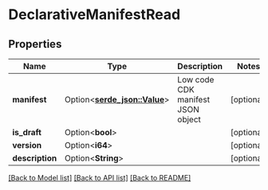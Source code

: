 # DeclarativeManifestRead

## Properties

Name | Type | Description | Notes
------------ | ------------- | ------------- | -------------
**manifest** | Option<[**serde_json::Value**](.md)> | Low code CDK manifest JSON object | [optional]
**is_draft** | Option<**bool**> |  | [optional]
**version** | Option<**i64**> |  | [optional]
**description** | Option<**String**> |  | [optional]

[[Back to Model list]](../README.md#documentation-for-models) [[Back to API list]](../README.md#documentation-for-api-endpoints) [[Back to README]](../README.md)


